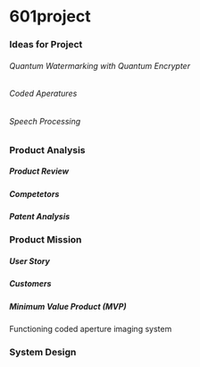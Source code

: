 # 601project

### Ideas for Project
###### Quantum Watermarking with Quantum Encrypter
###### Coded Aperatures
###### Speech Processing

### Product Analysis
##### Product Review
##### Competetors
##### Patent Analysis
 
### Product Mission
##### User Story
##### Customers
##### Minimum Value Product (MVP)
Functioning coded aperture imaging system

### System Design

